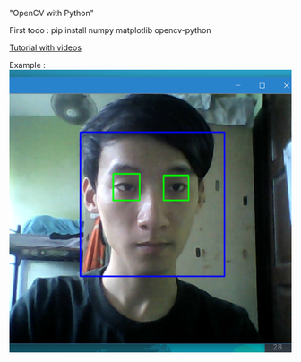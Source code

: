 "OpenCV with Python" 

First todo : pip install numpy matplotlib opencv-python

[Tutorial with videos](https://pythonprogramming.net/loading-images-python-opencv-tutorial/)

Example : ![screenshot](screenshot.png)
